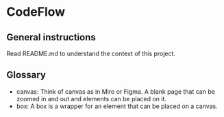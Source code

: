 # CodeFlow

## General instructions
Read README.md to understand the context of this project.

## Glossary
- canvas: Think of canvas as in Miro or Figma. A blank page that can be zoomed in and out and elements can be placed on it.
- box: A box is a wrapper for an element that can be placed on a canvas.
